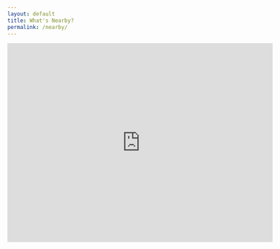 ```yaml
---
layout: default
title: What's Nearby?
permalink: /nearby/
---
```


<iframe
  width="600"
  height="450"
  frameborder="0" style="border:0" class="gmap"
  src="https://www.google.com/maps/embed/v1/search?key={{ site.google_api_key }}&q=restaurants+Vandalia+OH" allowfullscreen>
</iframe>